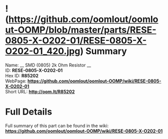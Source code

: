 
!(https://github.com/oomlout/oomlout-OOMP/blob/master/parts/RESE-0805-X-O202-01/RESE-0805-X-O202-01_420.jpg)
Summary
=================
  
Name: __ SMD (0805) 2k Ohm Resistor __    
ID: __RESE-0805-X-O202-01__   
Hex ID: __R85202__   
WebPage: __https://github.com/oomlout/oomlout-OOMP/wiki/RESE-0805-X-O202-01__   
Short URL: __http://oom.lt/R85202__   

Full Details
==========================
Full summary of this part can be found in the wiki:   
__https://github.com/oomlout/oomlout-OOMP/wiki/RESE-0805-X-O202-01__    

